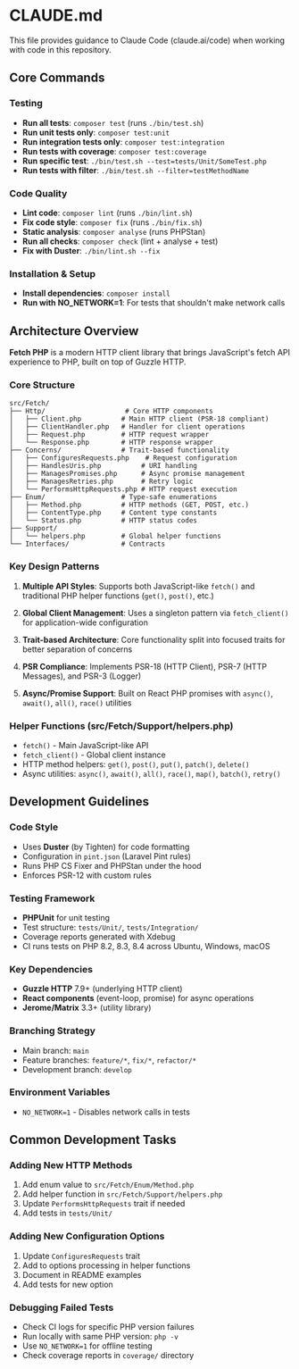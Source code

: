# CLAUDE.md

This file provides guidance to Claude Code (claude.ai/code) when working with code in this repository.

## Core Commands

### Testing

- **Run all tests**: `composer test` (runs `./bin/test.sh`)
- **Run unit tests only**: `composer test:unit`
- **Run integration tests only**: `composer test:integration`
- **Run tests with coverage**: `composer test:coverage`
- **Run specific test**: `./bin/test.sh --test=tests/Unit/SomeTest.php`
- **Run tests with filter**: `./bin/test.sh --filter=testMethodName`

### Code Quality

- **Lint code**: `composer lint` (runs `./bin/lint.sh`)
- **Fix code style**: `composer fix` (runs `./bin/fix.sh`)
- **Static analysis**: `composer analyse` (runs PHPStan)
- **Run all checks**: `composer check` (lint + analyse + test)
- **Fix with Duster**: `./bin/lint.sh --fix`

### Installation & Setup

- **Install dependencies**: `composer install`
- **Run with NO_NETWORK=1**: For tests that shouldn't make network calls

## Architecture Overview

**Fetch PHP** is a modern HTTP client library that brings JavaScript's fetch API experience to PHP, built on top of Guzzle HTTP.

### Core Structure

```text
src/Fetch/
├── Http/                    # Core HTTP components
│   ├── Client.php          # Main HTTP client (PSR-18 compliant)
│   ├── ClientHandler.php   # Handler for client operations
│   ├── Request.php         # HTTP request wrapper
│   └── Response.php        # HTTP response wrapper
├── Concerns/               # Trait-based functionality
│   ├── ConfiguresRequests.php    # Request configuration
│   ├── HandlesUris.php          # URI handling
│   ├── ManagesPromises.php      # Async promise management
│   ├── ManagesRetries.php       # Retry logic
│   └── PerformsHttpRequests.php # HTTP request execution
├── Enum/                   # Type-safe enumerations
│   ├── Method.php          # HTTP methods (GET, POST, etc.)
│   ├── ContentType.php     # Content type constants
│   └── Status.php          # HTTP status codes
├── Support/
│   └── helpers.php         # Global helper functions
└── Interfaces/             # Contracts
```

### Key Design Patterns

1. **Multiple API Styles**: Supports both JavaScript-like `fetch()` and traditional PHP helper functions (`get()`, `post()`, etc.)

2. **Global Client Management**: Uses a singleton pattern via `fetch_client()` for application-wide configuration

3. **Trait-based Architecture**: Core functionality split into focused traits for better separation of concerns

4. **PSR Compliance**: Implements PSR-18 (HTTP Client), PSR-7 (HTTP Messages), and PSR-3 (Logger)

5. **Async/Promise Support**: Built on React PHP promises with `async()`, `await()`, `all()`, `race()` utilities

### Helper Functions (src/Fetch/Support/helpers.php)

- `fetch()` - Main JavaScript-like API
- `fetch_client()` - Global client instance
- HTTP method helpers: `get()`, `post()`, `put()`, `patch()`, `delete()`
- Async utilities: `async()`, `await()`, `all()`, `race()`, `map()`, `batch()`, `retry()`

## Development Guidelines

### Code Style

- Uses **Duster** (by Tighten) for code formatting
- Configuration in `pint.json` (Laravel Pint rules)
- Runs PHP CS Fixer and PHPStan under the hood
- Enforces PSR-12 with custom rules

### Testing Framework

- **PHPUnit** for unit testing
- Test structure: `tests/Unit/`, `tests/Integration/`
- Coverage reports generated with Xdebug
- CI runs tests on PHP 8.2, 8.3, 8.4 across Ubuntu, Windows, macOS

### Key Dependencies

- **Guzzle HTTP** 7.9+ (underlying HTTP client)
- **React components** (event-loop, promise) for async operations
- **Jerome/Matrix** 3.3+ (utility library)

### Branching Strategy

- Main branch: `main`
- Feature branches: `feature/*`, `fix/*`, `refactor/*`
- Development branch: `develop`

### Environment Variables

- `NO_NETWORK=1` - Disables network calls in tests

## Common Development Tasks

### Adding New HTTP Methods

1. Add enum value to `src/Fetch/Enum/Method.php`
2. Add helper function in `src/Fetch/Support/helpers.php`
3. Update `PerformsHttpRequests` trait if needed
4. Add tests in `tests/Unit/`

### Adding New Configuration Options

1. Update `ConfiguresRequests` trait
2. Add to options processing in helper functions
3. Document in README examples
4. Add tests for new option

### Debugging Failed Tests

- Check CI logs for specific PHP version failures
- Run locally with same PHP version: `php -v`
- Use `NO_NETWORK=1` for offline testing
- Check coverage reports in `coverage/` directory
